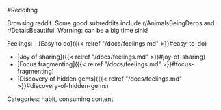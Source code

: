 #Redditing

Browsing reddit. Some good subreddits include r/AnimalsBeingDerps and r/DataIsBeautiful. Warning: can be a big time sink!

Feelings:   - [Easy to do]({{< relref "/docs/feelings.md" >}}#easy-to-do)
  - [Joy of sharing]({{< relref "/docs/feelings.md" >}}#joy-of-sharing)
  - [Focus fragmenting]({{< relref "/docs/feelings.md" >}}#focus-fragmenting)
  - [Discovery of hidden gems]({{< relref "/docs/feelings.md" >}}#discovery-of-hidden-gems)

Categories: habit, consuming content